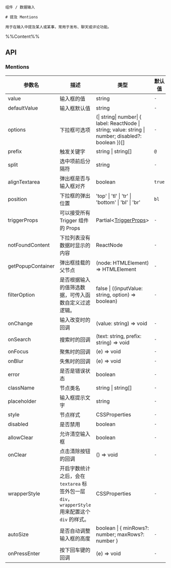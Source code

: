 `````
组件 / 数据输入

# 提及 Mentions

用于在输入中提及某人或某事，常用于发布、聊天或评论功能。
`````

%%Content%%

## API

### Mentions

|参数名|描述|类型|默认值|版本|
|---|---|---|---|---|
|value|输入框的值|string |`-`|-|
|defaultValue|输入框默认值|string |`-`|-|
|options|下拉框可选项|(\| string\| number\| { label: ReactNode \| string; value: string \| number; disabled?: boolean })[] |`-`|-|
|prefix|触发关键字|string \| string[] |``@``|-|
|split|选中项前后分隔符|string |`-`|-|
|alignTextarea|弹出框是否与输入框对齐|boolean |`true`|-|
|position|下拉框的弹出位置|'top' \| 'tl' \| 'tr' \| 'bottom' \| 'bl' \| 'br' |`bl`|-|
|triggerProps|可以接受所有 Trigger 组件的 Props|Partial&lt;[TriggerProps](trigger#trigger)&gt; |`-`|-|
|notFoundContent|下拉列表没有数据时显示的内容|ReactNode |`-`|-|
|getPopupContainer|弹出框挂载的父节点|(node: HTMLElement) => HTMLElement |`-`|-|
|filterOption|是否根据输入的值筛选数据，可传入函数自定义过滤逻辑。|false \| ((inputValue: string, option) => boolean) |`-`|-|
|onChange|输入改变时的回调|(value: string) => void |`-`|-|
|onSearch|搜索时的回调|(text: string, prefix: string) => void |`-`|-|
|onFocus|聚焦时的回调|(e) => void |`-`|-|
|onBlur|失焦时的回调|(e) => void |`-`|-|
|error|是否是错误状态|boolean |`-`|-|
|className|节点类名|string \| string[] |`-`|-|
|placeholder|输入框提示文字|string |`-`|-|
|style|节点样式|CSSProperties |`-`|-|
|disabled|是否禁用|boolean |`-`|-|
|allowClear|允许清空输入框|boolean |`-`|2.2.0|
|onClear|点击清除按钮的回调|() => void |`-`|2.2.0|
|wrapperStyle|开启字数统计之后，会在 `textarea` 标签外包一层 `div`，`wrapperStyle` 用来配置这个 `div` 的样式。|CSSProperties |`-`|-|
|autoSize|是否自动调整输入框的高度|boolean \| { minRows?: number; maxRows?: number } |`-`|-|
|onPressEnter|按下回车键的回调|(e) => void |`-`|-|

